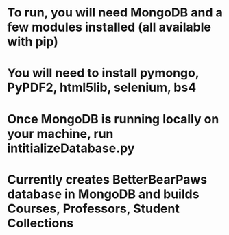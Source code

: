 # To run, you will need MongoDB and a few modules installed (all available with pip)
# You will need to install pymongo, PyPDF2, html5lib, selenium, bs4
# Once MongoDB is running locally on your machine, run intitializeDatabase.py
# Currently creates BetterBearPaws database in MongoDB and builds Courses, Professors, Student Collections
